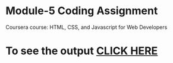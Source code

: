 
# Module-5 Coding Assignment

Coursera course: HTML, CSS, and Javascript for Web Developers

# To see the output [CLICK HERE](https://zepzii.github.io/index.html)
